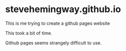 # stevehemingway.github.io
This is me trying to create a github pages website

This took a bit of time. 

Github pages seems strangely difficult to use.
